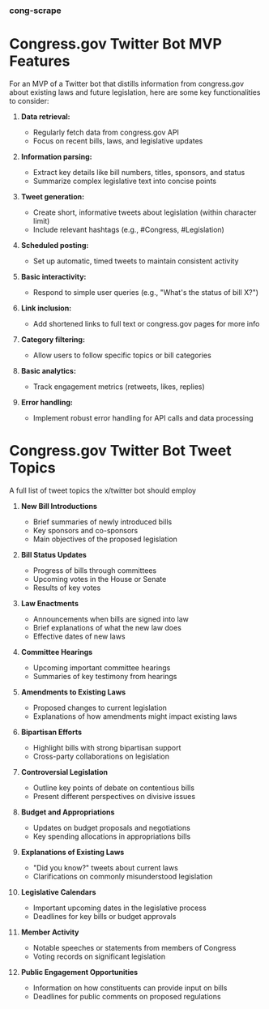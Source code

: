 ### cong-scrape

# Congress.gov Twitter Bot MVP Features

For an MVP of a Twitter bot that distills information from congress.gov about existing laws and future legislation, here are some key functionalities to consider:

1. **Data retrieval:**
   - Regularly fetch data from congress.gov API
   - Focus on recent bills, laws, and legislative updates

2. **Information parsing:**
   - Extract key details like bill numbers, titles, sponsors, and status
   - Summarize complex legislative text into concise points

3. **Tweet generation:**
   - Create short, informative tweets about legislation (within character limit)
   - Include relevant hashtags (e.g., #Congress, #Legislation)

4. **Scheduled posting:**
   - Set up automatic, timed tweets to maintain consistent activity

5. **Basic interactivity:**
   - Respond to simple user queries (e.g., "What's the status of bill X?")

6. **Link inclusion:**
   - Add shortened links to full text or congress.gov pages for more info

7. **Category filtering:**
   - Allow users to follow specific topics or bill categories

8. **Basic analytics:**
   - Track engagement metrics (retweets, likes, replies)

9. **Error handling:**
   - Implement robust error handling for API calls and data processing

# Congress.gov Twitter Bot Tweet Topics

A full list of tweet topics the x/twitter bot should employ

1. **New Bill Introductions**
    - Brief summaries of newly introduced bills
    - Key sponsors and co-sponsors
    - Main objectives of the proposed legislation

2. **Bill Status Updates**
    - Progress of bills through committees
    - Upcoming votes in the House or Senate
    - Results of key votes

3. **Law Enactments**
    - Announcements when bills are signed into law
    - Brief explanations of what the new law does
    - Effective dates of new laws

4. **Committee Hearings**
    - Upcoming important committee hearings
    - Summaries of key testimony from hearings

5. **Amendments to Existing Laws**
    - Proposed changes to current legislation
    - Explanations of how amendments might impact existing laws

6. **Bipartisan Efforts**
    - Highlight bills with strong bipartisan support
    - Cross-party collaborations on legislation

7. **Controversial Legislation**
    - Outline key points of debate on contentious bills
    - Present different perspectives on divisive issues

8. **Budget and Appropriations**
    - Updates on budget proposals and negotiations
    - Key spending allocations in appropriations bills

9. **Explanations of Existing Laws**
    - "Did you know?" tweets about current laws
    - Clarifications on commonly misunderstood legislation

10. **Legislative Calendars**
    - Important upcoming dates in the legislative process
    - Deadlines for key bills or budget approvals

11. **Member Activity**
    - Notable speeches or statements from members of Congress
    - Voting records on significant legislation

12. **Public Engagement Opportunities**
    - Information on how constituents can provide input on bills
    - Deadlines for public comments on proposed regulations
